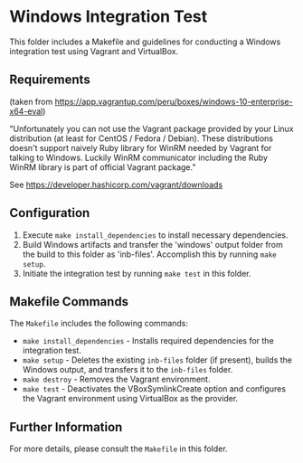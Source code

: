 # Windows Integration Test

This folder includes a Makefile and guidelines for conducting a Windows integration test using Vagrant and VirtualBox.

## Requirements

(taken from https://app.vagrantup.com/peru/boxes/windows-10-enterprise-x64-eval)

"Unfortunately you can not use the Vagrant package provided by your Linux distribution (at least for CentOS / Fedora / Debian). These distributions doesn't support naively Ruby library for WinRM needed by Vagrant for talking to Windows. Luckily WinRM communicator including the Ruby WinRM library is part of official Vagrant package."

See https://developer.hashicorp.com/vagrant/downloads

## Configuration

1. Execute `make install_dependencies` to install necessary dependencies.
2. Build Windows artifacts and transfer the 'windows' output folder from the build to this folder as 'inb-files'. Accomplish this by running `make setup`.
3. Initiate the integration test by running `make test` in this folder.

## Makefile Commands

The `Makefile` includes the following commands:

* `make install_dependencies` - Installs required dependencies for the integration test.
* `make setup` - Deletes the existing `inb-files` folder (if present), builds the Windows output, and transfers it to the `inb-files` folder.
* `make destroy` - Removes the Vagrant environment.
* `make test` - Deactivates the VBoxSymlinkCreate option and configures the Vagrant environment using VirtualBox as the provider.

## Further Information

For more details, please consult the `Makefile` in this folder.
